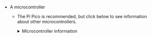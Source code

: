

- A microcontroller

  - The Pi Pico is recommended, but click below to see information about other microcontrollers.
    <details>
      <summary>Microcontroller information</summary>    

      * Pi Pico
        * This micro controller was created by the Raspberry Pi foundation, so it means that buying one supports them instead of random companies cloning Arduinos. They are considerably more powerful than any of the other supported Arduinos. The Pi Pico supports a few extra features, such as USB Input (which allows for XB1 / Series compatability), support for unmodded Xbox 360 consoles, peripheral microcontrollers, and the Guitar Hero World Tour tap bar. Note that the Pi Pico runs at 3.3v, so it can just be used as is for PS2 and Wii adapters. Raspberry Pi Picos also tend to be the cheapest option with availability at local shops. With the currrent firmware, Raspberry Pi Picos work much much better than Arduinos and have more functionality. If your goal is to create adaptors, but they also work better for direct wiring too. This includes the Raspberry Pi Pico 2, RP2040 based boards, and RP2350 based boards.
      * Sparkfun Pro Micro (5v)
        * The 5V Pro Micro will work fine for direct wiring, but being that it runs at 5V, it will require voltage conversion to build Wii adapters and PS2 adapters and turntables.
      * Sparkfun Pro Micro (3.3v)
        * If you want to build an adapter for a Wii or PS2 guitar, this will be easier to use than any of the 5V microcontrollers. Due to the lower voltage, these do run at half the speed of the 5v variants, a. Clones of the Pro Micro are quite cheap but will need to be purchased from eBay or AliExpress, real Pro Micros are expensive, but there isn't much of a difference. 3.3V arduinos will poll a Wii guitar slightly slower than a 5V Arduino but in practice this doesn't end up being important as there are a lot of other delays involved when communicating with a Wii guitar.
      * Arduino Micro
        * This is essentially the same thing as a Pro Micro 5V, except that it is officially made by Arduino. This causes it to be more expensive compared to a Raspberry Pi Pico.
      * Arduino Leonardo
        * The Arduino Leonardo is essentially a 5V Pro Micro, except it has the layout of an Arduino Uno. You can find clones of these, but they are still more expensive then a Pro Micro or a Raspberry Pi Pico.
      * Arduino Uno (r1/r2/r3)
        * The Arduino R1, R2, and R3 controllers are actually two microcontrollers in one, and they work in tandem to provide a working controller. This has its disadvantages, as code needs to keep these controllers in sync, and this can result in issues if a bad configuration is programmed, and generally results in requiring more complicated and optimised code to work. Unos do still get 1000hz, but if you are buying a new microcontroller, we recommend against purchasing them. Note that some clone Arduino Unos are actually missing the second microcontroller, and these ones will NOT work at all. If you see an Arduino Uno listing that mentions "ch340g" or something similar, do not purchase it. Due to this, they are harder to purchase and since they require more parts, they are more expensive than a Pro Micro or Pi Pico.
      * Arduino Mega 2560
        * These are in the same situation as the Uno, however the main microcontroller has a lot more pins. They also end up being more expensive due to the amount of parts that are needed to make one.
      * Arduino Uno R4
        * This is the latest entry to the Arduino Uno line of products. The Arduino Uno R4 is unsupported due to using a different microcontroller.
      * Arduino Mini or Nano or Pro Mini or Pro Nano
        * These do NOT work, as they are essentially Unos that lack the second micro controller that allow for custom USB device emulation.
      * ESP32
        * Currently this is not supported due to the base ESP32 not fully supporting USB. There are some ESP32 models that have USB support, but these end up being more expensive than the Pi Pico, and thus it does not make sense to support these.
    </details>